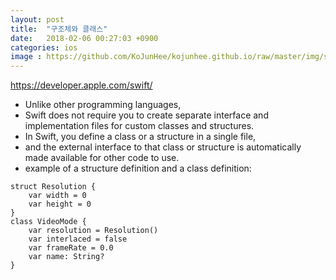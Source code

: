 ```yaml
---
layout: post
title:  "구조체와 클래스"
date:   2018-02-06 00:27:03 +0900
categories: ios
image : https://github.com/KoJunHee/kojunhee.github.io/raw/master/img/sl.png
---
```


<https://developer.apple.com/swift/>

- Unlike other programming languages, 
- Swift does not require you to create separate interface and implementation files for custom classes and structures. 
- In Swift, you define a class or a structure in a single file, 
- and the external interface to that class or structure is automatically made available for other code to use.
- example of a structure definition and a class definition:

```
struct Resolution {
    var width = 0
    var height = 0
}
class VideoMode {
    var resolution = Resolution()
    var interlaced = false
    var frameRate = 0.0
    var name: String?
}
```
